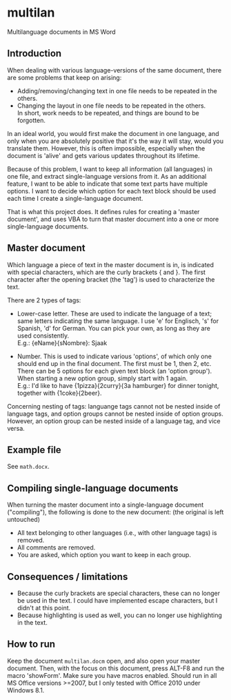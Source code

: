 # multilan
Multilanguage documents in MS Word

## Introduction
When dealing with various language-versions of the same document, there are some problems that keep on arising:
-	Adding/removing/changing text in one file needs to be repeated in the others.
-	Changing the layout in one file needs to be repeated in the others.  
In short, work needs to be repeated, and things are bound to be forgotten. 

In an ideal world, you would first make the document in one language, and only when you are absolutely positive that it's the way it will stay, would you translate them. However, this is often impossible, especially when the document is 'alive' and gets various updates throughout its lifetime.

Because of this problem, I want to keep all information (all languages) in one file, and extract single-language versions from it. 
As an additional feature, I want to be able to indicate that some text parts have multiple options. I want to decide which option for each text block should be used each time I create a single-language document.

That is what this project does. It defines rules for creating a 'master document', and uses VBA to turn that master document into a one or more single-language documents.

## Master document
Which language a piece of text in the master document is in, is indicated with special characters, which are the curly brackets { and }. The first character after the opening bracket (the 'tag') is used to characterize the text. 

There are 2 types of tags:

- Lower-case letter. These are used to indicate the language of a text; same letters indicating the same language. I use 'e' for Englisch, 's' for Spanish, 'd' for German. You can pick your own, as long as they are used consistently.  
E.g.: {eName}{sNombre}: Sjaak

- Number. This is used to indicate various 'options', of which only one should end up in the final document. The first must be 1, then 2, etc. There can be 5 options for each given text block (an 'option group'). When starting a new option group, simply start with 1 again.  
E.g.: I'd like to have {1pizza}{2curry}{3a hamburger} for dinner tonight, together with {1coke}{2beer}.

Concerning nesting of tags: languange tags cannot not be nested inside of language tags, and option groups cannot be nested inside of option groups. However, an option group can be nested inside of a language tag, and vice versa. 

## Example file
See `math.docx`.

## Compiling single-language documents
When turning the master document into a single-language document ("compiling"), the following is done to the new document: (the original is left untouched)
*	All text belonging to other languages (i.e., with other language tags) is removed.
*	All comments are removed.
*	You are asked, which option you want to keep in each group.

## Consequences / limitations
*	Because the curly brackets are special characters, these can no longer be used in the text. I could have implemented escape characters, but I didn't at this point.
*	Because highlighting is used as well, you can no longer use highlighting in the text.

## How to run
Keep the document `multilan.docm` open, and also open your master document. Then, with the focus on this document, press ALT-F8 and run the macro 'showForm'. Make sure you have macros enabled. Should run in all MS Office versions >=2007, but I only tested with Office 2010 under Windows 8.1. 
